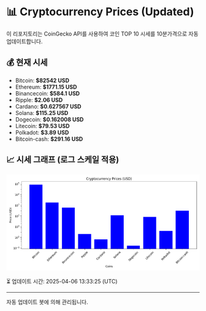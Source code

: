 
# 📊 Cryptocurrency Prices (Updated)

이 리포지토리는 CoinGecko API를 사용하여 코인 TOP 10 시세를 10분가격으로 자동 업데이트합니다.

## 💰 현재 시세
- Bitcoin: **$82542 USD**
- Ethereum: **$1771.15 USD**
- Binancecoin: **$584.1 USD**
- Ripple: **$2.06 USD**
- Cardano: **$0.627567 USD**
- Solana: **$115.25 USD**
- Dogecoin: **$0.162008 USD**
- Litecoin: **$79.53 USD**
- Polkadot: **$3.89 USD**
- Bitcoin-cash: **$291.16 USD**

## 📈 시세 그래프 (로그 스케일 적용)
![Crypto Prices](crypto_prices.png)

⏳ 업데이트 시간: 2025-04-06 13:33:25 (UTC)

---
자동 업데이트 봇에 의해 관리됩니다.
